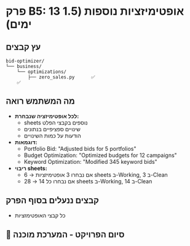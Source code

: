 # פרק B5: 13 אופטימיזציות נוספות (1.5 ימים)

## עץ קבצים
```
bid-optimizer/
└── business/
    └── optimizations/
        ├── zero_sales.py      ✅
    ✅
```

## מה המשתמש רואה
- **לכל אופטימיזציה שנבחרת:**
  - sheets נוספים בקבצי הפלט
  - שינויים ספציפיים בנתונים
  - הודעות על כמות השינויים
- **דוגמאות:**
  - Portfolio Bid: "Adjusted bids for 5 portfolios"
  - Budget Optimization: "Optimized budgets for 12 campaigns"
  - Keyword Optimization: "Modified 345 keyword bids"
- **ריבוי sheets:**
  - אם נבחרו 3 אופטימיזציות → 6 sheets ב-Working, 3 ב-Clean
  - אם נבחרו כל 14 → 28 sheets ב-Working, 14 ב-Clean

## קבצים ננעלים בסוף הפרק
- כל קבצי האופטימזציות

## 🎉 **סיום הפרויקט - המערכת מוכנה**
